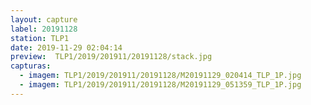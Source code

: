 ```yaml
---
layout: capture
label: 20191128
station: TLP1
date: 2019-11-29 02:04:14
preview:  TLP1/2019/201911/20191128/stack.jpg
capturas:
  - imagem: TLP1/2019/201911/20191128/M20191129_020414_TLP_1P.jpg
  - imagem: TLP1/2019/201911/20191128/M20191129_051359_TLP_1P.jpg
---
```

